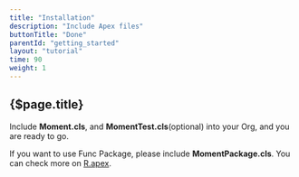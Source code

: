 ```yaml
---
title: "Installation"
description: "Include Apex files"
buttonTitle: "Done"
parentId: "getting_started"
layout: "tutorial"
time: 90
weight: 1
---
```


## {$page.title}

Include **Moment.cls**, and **MomentTest.cls**(optional) into your Org, and you are ready to go.

If you want to use Func Package, please include **MomentPackage.cls**. You can check more on [R.apex](https://github.com/Click-to-Cloud/R.apex).
